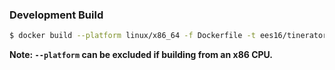 ### Development Build

```sh
$ docker build --platform linux/x86_64 -f Dockerfile -t ees16/tinerator:dev ./
```

**Note: `--platform` can be excluded if building from an x86 CPU.**
